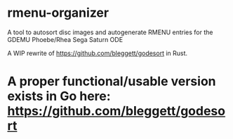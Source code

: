 # rmenu-organizer
A tool to autosort disc images and autogenerate RMENU entries for the GDEMU Phoebe/Rhea Sega Saturn ODE

A WIP rewrite of https://github.com/bleggett/godesort in Rust.

# A proper functional/usable version exists in Go here: https://github.com/bleggett/godesort
